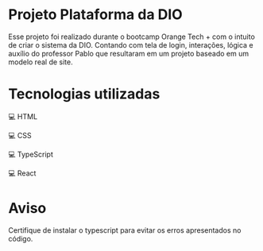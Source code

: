 # Projeto Plataforma da DIO

Esse projeto foi realizado durante o bootcamp Orange Tech + com o intuito de criar o sistema da DIO. Contando com tela de login, interações, lógica e auxílio do professor Pablo que resultaram em um projeto baseado em um modelo real de site.

# Tecnologias utilizadas

💻 HTML  

💻 CSS  

💻 TypeScript

💻 React  

# Aviso

Certifique de instalar o typescript para evitar os erros apresentados no código.
